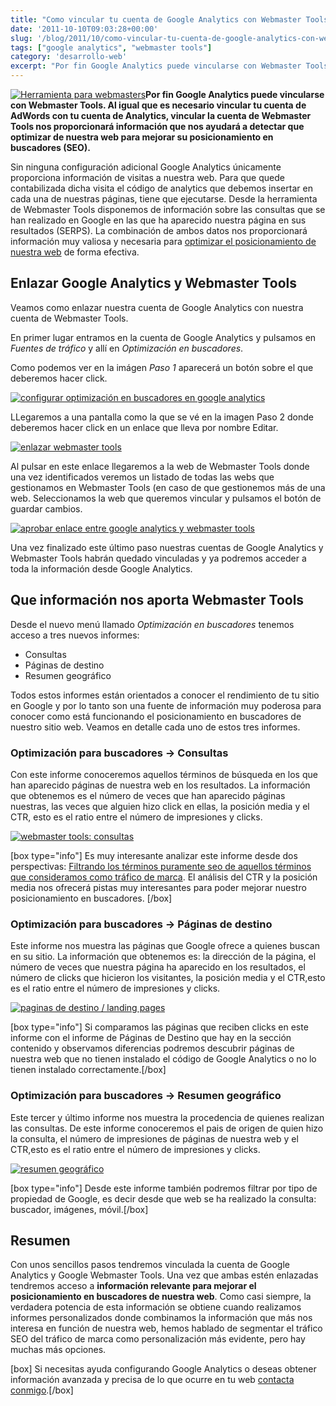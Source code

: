 ```yaml
---
title: "Como vincular tu cuenta de Google Analytics con Webmaster Tools"
date: '2011-10-10T09:03:28+00:00'
slug: '/blog/2011/10/como-vincular-tu-cuenta-de-google-analytics-con-webmaster-tools'
tags: ["google analytics", "webmaster tools"]
category: 'desarrollo-web'
excerpt: "Por fin Google Analytics puede vincularse con Webmaster Tools."
---
```

[![Herramienta para webmasters](http://static.squarespace.com/static/5303797ae4b0c6ad9e43f072/5303ce80e4b0400995a883d6/5303cf45e4b0400995a88bb7/1392758597490/google-webmaster-toos.gif?format=original "google-webmaster-toos")](http://static.squarespace.com/static/5303797ae4b0c6ad9e43f072/5303ce80e4b0400995a883d6/5303cf45e4b0400995a88bb4/1392758597313/?format=original)**Por fin Google Analytics puede vincularse con Webmaster Tools. Al igual que es necesario vincular tu cuenta de AdWords con tu cuenta de Analytics, vincular la cuenta de Webmaster Tools nos proporcionará información que nos ayudará a detectar que optimizar de nuestra web para mejorar su posicionamiento en buscadores (SEO).**<!--more-->

Sin ninguna configuración adicional Google Analytics únicamente proporciona información de visitas a nuestra web. Para que quede contabilizada dicha visita el código de analytics que debemos insertar en cada una de nuestras páginas, tiene que ejecutarse. Desde la herramienta de Webmaster Tools disponemos de información sobre las consultas que se han realizado en Google en las que ha aparecido nuestra página en sus resultados (SERPS). La combinación de ambos datos nos proporcionará información muy valiosa y necesaria para [optimizar el posicionamiento de nuestra web](http://static.squarespace.com/static/5303797ae4b0c6ad9e43f072/5303ce80e4b0400995a883d6/5303cf3ee4b0400995a88b62/1392758590989/?format=original "Posicionamiento en buscadores La Rioja experto SEO en Logroño") de forma efectiva.

## Enlazar Google Analytics y Webmaster Tools

Veamos como enlazar nuestra cuenta de Google Analytics con nuestra cuenta de Webmaster Tools.

En primer lugar entramos en la cuenta de Google Analytics y pulsamos en _Fuentes de tráfico_ y allí en _Optimización en buscadores_.

Como podemos ver en la imágen _Paso 1_ aparecerá un botón sobre el que deberemos hacer click.

[![configurar optimización en buscadores en google analytics](http://static.squarespace.com/static/5303797ae4b0c6ad9e43f072/5303ce80e4b0400995a883d6/5303cf45e4b0400995a88bbd/1392758597889/configurar_google_analytics.jpg?format=original "configurar\_google\_analytics")](http://static.squarespace.com/static/5303797ae4b0c6ad9e43f072/5303ce80e4b0400995a883d6/5303cf45e4b0400995a88bba/1392758597706/?format=original)

LLegaremos a una pantalla como la que se vé en la imagen Paso 2 donde deberemos hacer click en un enlace que lleva por nombre Editar.

[![enlazar webmaster tools](http://static.squarespace.com/static/5303797ae4b0c6ad9e43f072/5303ce80e4b0400995a883d6/5303cf46e4b0400995a88bc3/1392758598299/enlazar_webmaster_tools.jpg?format=original "enlazar\_webmaster\_tools")](http://static.squarespace.com/static/5303797ae4b0c6ad9e43f072/5303ce80e4b0400995a883d6/5303cf46e4b0400995a88bc0/1392758598099/?format=original)

Al pulsar en este enlace llegaremos a la web de Webmaster Tools donde una vez identificados veremos un listado de todas las webs que gestionamos en Webmaster Tools (en caso de que gestionemos más de una web. Seleccionamos la web que queremos vincular y pulsamos el botón de guardar cambios.

[![aprobar enlace entre google analytics y webmaster tools](http://static.squarespace.com/static/5303797ae4b0c6ad9e43f072/5303ce80e4b0400995a883d6/5303cf46e4b0400995a88bc9/1392758598702/aprobar_webmaster_tools.jpg?format=original "aprobar\_webmaster\_tools")](http://static.squarespace.com/static/5303797ae4b0c6ad9e43f072/5303ce80e4b0400995a883d6/5303cf46e4b0400995a88bc6/1392758598488/?format=original)

Una vez finalizado este último paso nuestras cuentas de Google Analytics y Webmaster Tools habrán quedado vinculadas y ya podremos acceder a toda la información desde Google Analytics.

## Que información nos aporta Webmaster Tools

Desde el nuevo menú llamado _Optimización en buscadores_ tenemos acceso a tres nuevos informes:

- Consultas
- Páginas de destino
- Resumen geográfico

Todos estos informes están orientados a conocer el rendimiento de tu sitio en Google y por lo tanto son una fuente de información muy poderosa para conocer como está funcionando el posicionamiento en buscadores de nuestro sitio web. Veamos en detalle cada uno de estos tres informes.

### Optimización para buscadores -\> Consultas

Con este informe conoceremos aquellos términos de búsqueda en los que han aparecido páginas de nuestra web en los resultados. La información que obtenemos es el número de veces que han aparecido páginas nuestras, las veces que alguien hizo click en ellas, la posición media y el CTR, esto es el ratio entre el número de impresiones y clicks.

[![webmaster tools: consultas](http://static.squarespace.com/static/5303797ae4b0c6ad9e43f072/5303ce80e4b0400995a883d6/5303cf47e4b0400995a88bcf/1392758599091/consultas_webmaster_tools.jpg?format=original "consultas\_webmaster\_tools")](http://static.squarespace.com/static/5303797ae4b0c6ad9e43f072/5303ce80e4b0400995a883d6/5303cf46e4b0400995a88bcc/1392758598902/?format=original)

[box type="info"] Es muy interesante analizar este informe desde dos perspectivas: [Filtrando los términos puramente seo de aquellos términos que consideramos como tráfico de marca](http://static.squarespace.com/static/5303797ae4b0c6ad9e43f072/5303ce80e4b0400995a883d6/5303cf42e4b0400995a88b89/1392758594185/?format=original "Posicionamiento en buscadores tráfico SEO y tráfico de marca"). El análisis del CTR y la posición media nos ofrecerá pistas muy interesantes para poder mejorar nuestro posicionamiento en buscadores. [/box]

### Optimización para buscadores -\> Páginas de destino

Este informe nos muestra las páginas que Google ofrece a quienes buscan en su sitio.  La información que obtenemos es: la dirección de la página, el número de veces que nuestra página ha aparecido en los resultados, el número de clicks que hicieron los visitantes, la posición media y el CTR,esto es el ratio entre el número de impresiones y clicks.

[![paginas de destino / landing pages](http://static.squarespace.com/static/5303797ae4b0c6ad9e43f072/5303ce80e4b0400995a883d6/5303cf47e4b0400995a88bd5/1392758599490/paginas_de_destino.jpg?format=original "paginas\_de\_destino")](http://static.squarespace.com/static/5303797ae4b0c6ad9e43f072/5303ce80e4b0400995a883d6/5303cf47e4b0400995a88bd2/1392758599295/?format=original)

[box type="info"] Si comparamos las páginas que reciben clicks en este informe con el informe de Páginas de Destino que hay en la sección contenido y observamos diferencias podremos descubrir páginas de nuestra web que no tienen instalado el código de Google Analytics o no lo tienen instalado correctamente.[/box]

### Optimización para buscadores -\> Resumen geográfico

Este tercer y último informe nos muestra la procedencia de quienes realizan las consultas. De este informe conoceremos el pais de origen de quien hizo la consulta, el número de impresiones de páginas de nuestra web y el CTR,esto es el ratio entre el número de impresiones y clicks.

[![resumen geográfico](http://static.squarespace.com/static/5303797ae4b0c6ad9e43f072/5303ce80e4b0400995a883d6/5303cf47e4b0400995a88bdb/1392758599890/resumen_geografico.jpg?format=original "resumen\_geografico")](http://static.squarespace.com/static/5303797ae4b0c6ad9e43f072/5303ce80e4b0400995a883d6/5303cf47e4b0400995a88bd8/1392758599692/?format=original)

[box type="info"] Desde este informe también podremos filtrar por tipo de propiedad de Google, es decir desde que web se ha realizado la consulta: buscador, imágenes, móvil.[/box]

## Resumen

Con unos sencillos pasos tendremos vinculada la cuenta de Google Analytics y Google Webmaster Tools. Una vez que ambas estén enlazadas tendremos acceso a **información relevante para mejorar el posicionamiento en buscadores de nuestra web**. Como casi siempre, la verdadera potencia de esta información se obtiene cuando realizamos informes personalizados donde combinamos la información que más nos interesa en función de nuestra web, hemos hablado de segmentar el tráfico SEO del tráfico de marca como personalización más evidente, pero hay muchas más opciones.

[box] Si necesitas ayuda configurando Google Analytics o deseas obtener información avanzada y precisa de lo que ocurre en tu web [contacta conmigo](http://static.squarespace.com/static/5303797ae4b0c6ad9e43f072/5303ce80e4b0400995a883d6/5303cf44e4b0400995a88ba5/1392758596086/?format=original "Contactar con Jorge Alvarez - Consultor web Logroño").[/box]
